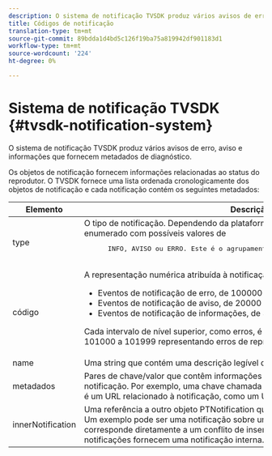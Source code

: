 ```yaml
---
description: O sistema de notificação TVSDK produz vários avisos de erro, aviso e informações que fornecem metadados de diagnóstico.
title: Códigos de notificação
translation-type: tm+mt
source-git-commit: 89bdda1d4bd5c126f19ba75a819942df901183d1
workflow-type: tm+mt
source-wordcount: '224'
ht-degree: 0%

---
```



# Sistema de notificação TVSDK {#tvsdk-notification-system}

O sistema de notificação TVSDK produz vários avisos de erro, aviso e informações que fornecem metadados de diagnóstico.

Os objetos de notificação fornecem informações relacionadas ao status do reprodutor. O TVSDK fornece uma lista ordenada cronologicamente dos objetos de notificação e cada notificação contém os seguintes metadados:

<table frame="all" colsep="1" rowsep="1" id="table_DBA8CACF02DB4AF2B053E560850B49CE"> 
 <thead> 
  <tr rowsep="1"> 
   <th colname="1" class="entry"> Elemento </th> 
   <th colname="2" class="entry"> Descrição </th> 
  </tr> 
 </thead>
 <tbody> 
  <tr rowsep="1"> 
   <td colname="1"><span class="codeph"> type</span></td> 
   <td colname="2">O tipo de notificação. Dependendo da plataforma, essa propriedade se refere a um tipo enumerado com possíveis valores de 
    <pre>
      INFO, AVISO ou ERRO. Este é o agrupamento de nível superior para notificações.
    </pre> </td> 
  </tr> 
  <tr rowsep="1"> 
   <td colname="1"><span class="codeph"> código</span></td> 
   <td colname="2">A representação numérica atribuída à notificação. 
    <ul id="ul_31AB497C6FFA452496DD09B0D78687B9"> 
     <li id="li_53E75022C50246E0982E315D04EFD8B3">Eventos de notificação de erro, de 100000 a 19999 </li> 
     <li id="li_11AE91D1325E4F718228E662C9C55F9A">Eventos de notificação de aviso, de 20000 a 299999 </li> 
     <li id="li_6D3EA03845294DC2BAD1ACF507639E51">Eventos de notificação de informações, de 300000 a 399999 </li> 
    </ul> <p>Cada intervalo de nível superior, como erros, é dividido em subintervalos, como 101000 a 101999 representando erros de reprodução. </p> </td> 
  </tr> 
  <tr rowsep="1"> 
   <td colname="1"><span class="codeph"> name</span></td> 
   <td colname="2">Uma string que contém uma descrição legível do código, como <span class="codeph"> SEEK_ERROR</span>. </td> 
  </tr> 
  <tr rowsep="1"> 
   <td colname="1"><span class="codeph"> metadados</span> </td> 
   <td colname="2">Pares de chave/valor que contêm informações adicionais relevantes sobre a notificação. Por exemplo, uma chave chamada <span class="codeph"> URL</span> seria emparelhada a um valor que é um URL relacionado à notificação, como um URL inválido que causou um erro. </td> 
  </tr> 
  <tr rowsep="0"> 
   <td colname="1"><span class="codeph"> innerNotification</span></td> 
   <td colname="2">Uma referência a outro objeto <span class="codeph"> PTNotification</span> que afetou diretamente esta notificação. Um exemplo pode ser uma notificação sobre uma falha de inserção de anúncio que corresponde diretamente a um conflito de inserção de linha do tempo. Nem todas as notificações fornecem uma notificação interna. </td> 
  </tr> 
 </tbody> 
</table>

